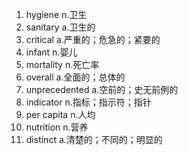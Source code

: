 1. hygiene n.卫生
2. sanitary a.卫生的
3. critical a.严重的；危急的；紧要的
4. infant n.婴儿
5. mortality n.死亡率
6. overall a.全面的；总体的
7. unprecedented a.空前的；史无前例的
8. indicator n.指标；指示符；指针
9. per capita n.人均
10. nutrition n.营养
11. distinct a.清楚的；不同的；明显的

